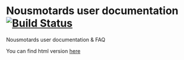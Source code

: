 Nousmotards user documentation [![Build Status](https://travis-ci.org/nousmotards/user_doc.svg?branch=master)](https://travis-ci.org/nousmotards/user_doc)
==============================

Nousmotards user documentation & FAQ

You can find html version [here](http://faq.nousmotards.com)
